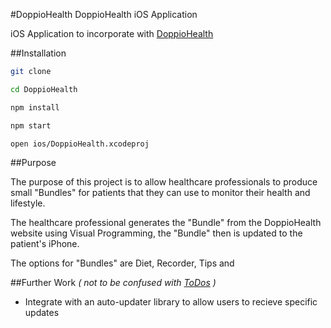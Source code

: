 #DoppioHealth
DoppioHealth iOS Application

iOS Application to incorporate with [DoppioHealth](https://github.com/tmhn/doppio)

##Installation
```bash
git clone

cd DoppioHealth

npm install

npm start

open ios/DoppioHealth.xcodeproj
```

##Purpose

The purpose of this project is to allow healthcare professionals to produce small "Bundles" for patients that they can use to monitor their health and lifestyle. 

The healthcare professional generates the "Bundle" from the DoppioHealth website using Visual Programming, the "Bundle" then is updated to the patient's iPhone. 

The options for "Bundles" are Diet, Recorder, Tips and 


##Further Work
_\( not to be confused with [ToDos](https://github.com/tmhn/doppio-health/blob/master/todo.md) \)_

* Integrate with an auto-updater library to allow users to recieve specific updates
